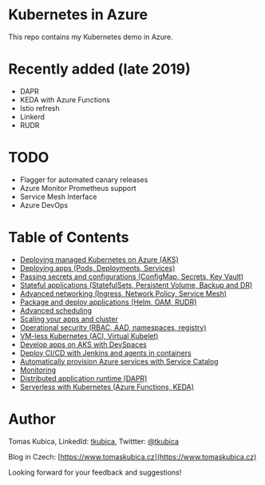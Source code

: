# Kubernetes in Azure
This repo contains my Kubernetes demo in Azure.

# Recently added (late 2019)
- DAPR
- KEDA with Azure Functions
- Istio refresh
- Linkerd
- RUDR

# TODO
- Flagger for automated canary releases
- Azure Monitor Prometheus support
- Service Mesh Interface
- Azure DevOps

# Table of Contents
- [Deploying managed Kubernetes on Azure (AKS)](docs/aks-build.md)
- [Deploying apps (Pods, Deployments, Services)](docs/apps.md)
- [Passing secrets and configurations (ConfigMap, Secrets, Key Vault)](docs/configurations.md)
- [Stateful applications (StatefulSets, Persistent Volume, Backup and DR)](docs/stateful.md)
- [Advanced networking (Ingress, Network Policy, Service Mesh)](docs/networking.md)
- [Package and deploy applications (Helm, OAM, RUDR)](docs/packaging.md)
- [Advanced scheduling](docs/scheduling.md)
- [Scaling your apps and cluster](docs/scaling.md)
- [Operational security (RBAC, AAD, namespaces, registry)](docs/rbac.md)
- [VM-less Kubernetes (ACI, Virtual Kubelet)](docs/aci.md)
- [Develop apps on AKS with DevSpaces](docs/devspaces.md)
- [Deploy CI/CD with Jenkins and agents in containers](docs/jenkins.md)
- [Automatically provision Azure services with Service Catalog](docs/servicecatalog.md)
- [Monitoring](docs/monitoring.md)
- [Distributed application runtime (DAPR)](docs/dapr.md)
- [Serverless with Kubernetes (Azure Functions, KEDA)](docs/keda.md)


# Author
Tomas Kubica, LinkedId: [tkubica](linkedin.com/in/tkubica), Twittter: [@tkubica](https://twitter.com/tkubica)

Blog in Czech: [https://www.tomaskubica.cz](https://www.tomaskubica.cz)

Looking forward for your feedback and suggestions!